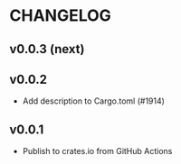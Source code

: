 # CHANGELOG

## v0.0.3 (next)


## v0.0.2

- Add description to Cargo.toml (#1914)

## v0.0.1

- Publish to crates.io from GitHub Actions
